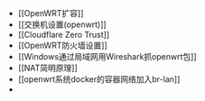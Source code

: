 - [[OpenWRT扩容]]
- [[交换机设置(openwrt)]]
- [[Cloudflare  Zero Trust]]
- [[OpenWRT防火墙设置]]
- [[Windows通过局域网用Wireshark抓openwrt包]]
- [[NAT简明原理]]
- [[openwrt系统docker的容器网络加入br-lan]]
-